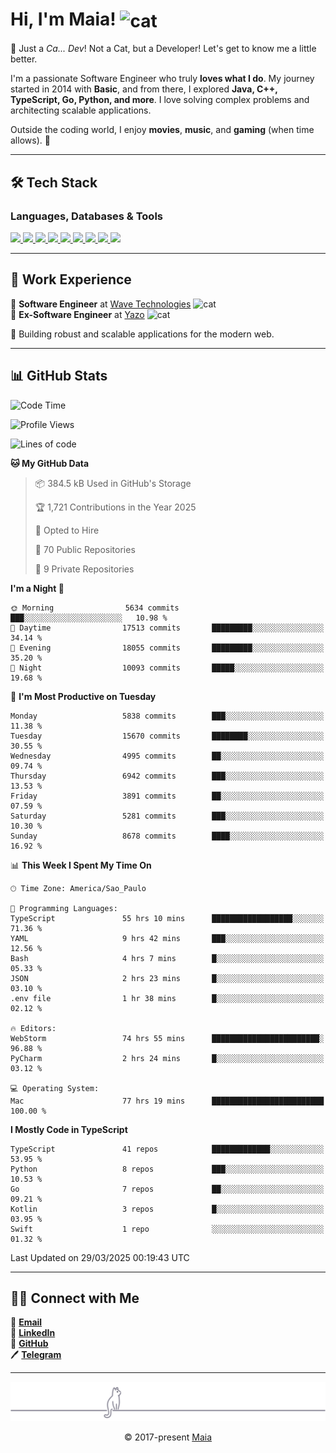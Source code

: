 <h1 align="left">Hi, I'm Maia! 
<img src="https://emojis.slackmojis.com/emojis/images/1643509834/36299/black-cat.gif?1643509834" width="50" height="60" align="center" alt="cat"/>
</h1>

🎩 Just a *Ca... Dev*! Not a Cat, but a Developer! Let's get to know me a little better.

I'm a passionate Software Engineer who truly **loves what I do**. My journey started in 2014 with **Basic**, and from there, I explored **Java, C++, TypeScript, Go, Python, and more**. I love solving complex problems and architecting scalable applications.

Outside the coding world, I enjoy **movies**, **music**, and **gaming** (when time allows). 🚀

---

## 🛠️ Tech Stack

### Languages, Databases & Tools
<p>
  <a href="https://www.typescriptlang.org">
    <img src="https://skillicons.dev/icons?i=ts" />
  </a>
  <a href="https://go.dev">
    <img src="https://skillicons.dev/icons?i=go" />
  </a>
  <a href="https://www.python.org">
    <img src="https://skillicons.dev/icons?i=python" />
  </a>
  <a href="https://gradle.org">
    <img src="https://skillicons.dev/icons?i=gradle" />
  </a>
  <a href="https://redis.io">
    <img src="https://skillicons.dev/icons?i=redis" />
  </a>
  <a href="https://www.mongodb.com">
    <img src="https://skillicons.dev/icons?i=mongodb" />
  </a>
  <a href="https://nodejs.org">
    <img src="https://skillicons.dev/icons?i=nodejs" />
  </a>
  <a href="https://www.javascript.com">
    <img src="https://skillicons.dev/icons?i=js" />
  </a>
  <a href="https://www.docker.com">
    <img src="https://skillicons.dev/icons?i=docker" />
  </a>
</p>

---

## 💼 Work Experience

🔹 **Software Engineer** at [Wave Technologies](https://www.linkedin.com/company/wave-technologies-oficial/)   <img src="https://media.giphy.com/media/WUlplcMpOCEmTGBtBW/giphy.gif" width="30" alt="cat"> <br>
🔹 **Ex-Software Engineer** at [Yazo](https://yazo.com.br/) <img src="https://media.giphy.com/media/WUlplcMpOCEmTGBtBW/giphy.gif" width="30" alt="cat"> <br>

🚀 Building robust and scalable applications for the modern web.

---

## 📊 GitHub Stats

<!--START_SECTION:waka-->
![Code Time](http://img.shields.io/badge/Code%20Time-5%2C660%20hrs%2035%20mins-blue)

![Profile Views](http://img.shields.io/badge/Profile%20Views-1-blue)

![Lines of code](https://img.shields.io/badge/From%20Hello%20World%20I%27ve%20Written-8.3%20million%20lines%20of%20code-blue)

**🐱 My GitHub Data** 

> 📦 384.5 kB Used in GitHub's Storage 
 > 
> 🏆 1,721 Contributions in the Year 2025
 > 
> 💼 Opted to Hire
 > 
> 📜 70 Public Repositories 
 > 
> 🔑 9 Private Repositories 
 > 
**I'm a Night 🦉** 

```text
🌞 Morning                5634 commits        ███░░░░░░░░░░░░░░░░░░░░░░   10.98 % 
🌆 Daytime                17513 commits       █████████░░░░░░░░░░░░░░░░   34.14 % 
🌃 Evening                18055 commits       █████████░░░░░░░░░░░░░░░░   35.20 % 
🌙 Night                  10093 commits       █████░░░░░░░░░░░░░░░░░░░░   19.68 % 
```
📅 **I'm Most Productive on Tuesday** 

```text
Monday                   5838 commits        ███░░░░░░░░░░░░░░░░░░░░░░   11.38 % 
Tuesday                  15670 commits       ████████░░░░░░░░░░░░░░░░░   30.55 % 
Wednesday                4995 commits        ██░░░░░░░░░░░░░░░░░░░░░░░   09.74 % 
Thursday                 6942 commits        ███░░░░░░░░░░░░░░░░░░░░░░   13.53 % 
Friday                   3891 commits        ██░░░░░░░░░░░░░░░░░░░░░░░   07.59 % 
Saturday                 5281 commits        ███░░░░░░░░░░░░░░░░░░░░░░   10.30 % 
Sunday                   8678 commits        ████░░░░░░░░░░░░░░░░░░░░░   16.92 % 
```


📊 **This Week I Spent My Time On** 

```text
🕑︎ Time Zone: America/Sao_Paulo

💬 Programming Languages: 
TypeScript               55 hrs 10 mins      ██████████████████░░░░░░░   71.36 % 
YAML                     9 hrs 42 mins       ███░░░░░░░░░░░░░░░░░░░░░░   12.56 % 
Bash                     4 hrs 7 mins        █░░░░░░░░░░░░░░░░░░░░░░░░   05.33 % 
JSON                     2 hrs 23 mins       █░░░░░░░░░░░░░░░░░░░░░░░░   03.10 % 
.env file                1 hr 38 mins        █░░░░░░░░░░░░░░░░░░░░░░░░   02.12 % 

🔥 Editors: 
WebStorm                 74 hrs 55 mins      ████████████████████████░   96.88 % 
PyCharm                  2 hrs 24 mins       █░░░░░░░░░░░░░░░░░░░░░░░░   03.12 % 

💻 Operating System: 
Mac                      77 hrs 19 mins      █████████████████████████   100.00 % 
```

**I Mostly Code in TypeScript** 

```text
TypeScript               41 repos            █████████████░░░░░░░░░░░░   53.95 % 
Python                   8 repos             ███░░░░░░░░░░░░░░░░░░░░░░   10.53 % 
Go                       7 repos             ██░░░░░░░░░░░░░░░░░░░░░░░   09.21 % 
Kotlin                   3 repos             █░░░░░░░░░░░░░░░░░░░░░░░░   03.95 % 
Swift                    1 repo              ░░░░░░░░░░░░░░░░░░░░░░░░░   01.32 % 
```




 Last Updated on 29/03/2025 00:19:43 UTC
<!--END_SECTION:waka-->

---

## 👯‍👨 Connect with Me
📧 **[Email](mailto:gabrielmaialva33@gmail.com)**  
🔗 **[LinkedIn](https://www.linkedin.com/in/gabriel-maia-183984239)**  
🐙 **[GitHub](https://github.com/gabrielmaialva33)**  
🖊 **[Telegram](https://t.me/sr_mrootx)**

---

<p align="center"><img src="https://raw.githubusercontent.com/gabrielmaialva33/gabrielmaialva33/master/assets/gray0_ctp_on_line.svg?sanitize=true" /></p>
<p align="center">&copy; 2017-present <a href="https://github.com/gabrielmaialva33/" target="_blank">Maia</a></p>
